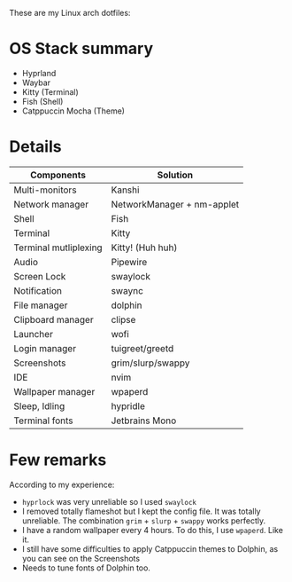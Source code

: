 These are my Linux arch dotfiles:

# OS Stack summary

- Hyprland
- Waybar
- Kitty (Terminal)
- Fish (Shell)
- Catppuccin Mocha (Theme)

# Details

| Components | Solution |
|--------------| ------ |
| Multi-monitors | Kanshi |
| Network manager | NetworkManager + nm-applet |
| Shell | Fish |
| Terminal | Kitty |
| Terminal mutliplexing | Kitty! (Huh huh) |
| Audio | Pipewire |
| Screen Lock | swaylock |
| Notification | swaync |
| File manager | dolphin |
| Clipboard manager | clipse |
| Launcher | wofi |
| Login manager | tuigreet/greetd |
| Screenshots | grim/slurp/swappy |
| IDE | nvim |
| Wallpaper manager | wpaperd |
| Sleep, Idling | hypridle |
| Terminal fonts | Jetbrains Mono |

# Few remarks

According to my experience:

- `hyprlock` was very unreliable so I used `swaylock`
- I removed totally flameshot but I kept the config file. It was totally unreliable. The combination `grim` + `slurp` + `swappy` works perfectly.
- I have a random wallpaper every 4 hours. To do this, I use `wpaperd`. Like it.
- I still have some difficulties to apply Catppuccin themes to Dolphin, as you can see on the Screenshots
- Needs to tune fonts of Dolphin too. 



